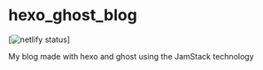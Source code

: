 # hexo_ghost_blog
[![netlify status](https://img.shields.io/netlify/0e3a0283-ef9f-4c70-852c-1444a416162d)]


My blog made with hexo and ghost using the JamStack technology
